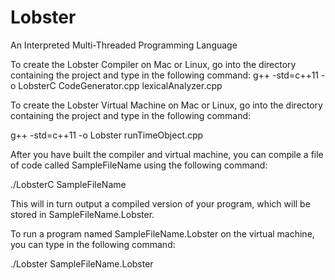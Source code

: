 # Lobster
An Interpreted Multi-Threaded Programming Language

To create the Lobster Compiler on Mac or Linux, go into the directory containing the project and type in the following command:
g++ -std=c++11 -o LobsterC CodeGenerator.cpp lexicalAnalyzer.cpp

To create the Lobster Virtual Machine on Mac or Linux, go into the directory containing the project and type in the following command:


g++ -std=c++11 -o Lobster runTimeObject.cpp

After you have built the compiler and virtual machine, you can compile a file of code called SampleFileName using the following command:

./LobsterC SampleFileName

This will in turn output a compiled version of your program, which will be stored in SampleFileName.Lobster.

To run a program named SampleFileName.Lobster on the virtual machine, you can type in the following command:

./Lobster SampleFileName.Lobster
